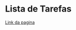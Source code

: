 # Lista de Tarefas
[Link da pagina](https://gabrielcordeirobarrosoteles.github.io/Lista-de-Tarefas/)
